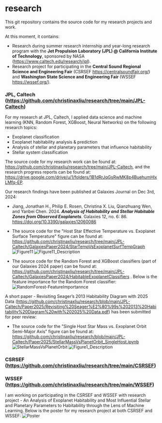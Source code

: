 # research
This git repository contains the source code for my research projects and work.

At this moment, it contains:
- Research during summer research internship and year-long research program with the **Jet Propulsion Laboratory (JPL) @ California Institute of Technology**, sponsored by NASA (https://www.caltech.edu/research/jpl).
- Research project for participating in the **Central Sound Regional Science and Engineering Fair** (CSRSEF https://centralsoundfair.org/) and **Washington State Science and Engineering Fair** (WSSEF https://wssef.org/).


### JPL, Caltech (https://github.com/christinaxliu/research/tree/main/JPL-Caltech)
For my research at JPL, Caltech, I applied data science and machine learning (KNN, Random Forest, XGBoost, Neural Networks) on the following research topics:
- Exoplanet classification
- Exoplanet habitability analysis & prediction
- Analysis of stellar and planetary parameters that influence habitability
- Stellar system classification

The source code for my research work can be found at: https://github.com/christinaxliu/research/tree/main/JPL-Caltech, and the research progress reports can be found at: https://drive.google.com/drive/u/1/folders/1B1dRrJqGsRwMK8p4BuehumHlxLMfq-EP.

Our research findings have been published at Galaxies Journal on Dec 3rd, 2024:
- Jiang, Jonathan H., Philip E. Rosen, Christina X. Liu, Qianzhuang Wen, and Yanbei Chen. 2024. ***Analysis of Habitability and Stellar Habitable Zones from Observed Exoplanets***. Galaxies 12, no. 6: 86. https://doi.org/10.3390/galaxies12060086
- The source code for the "Host Star Effective Temperature vs. Exoplanet Surface Temperature" figure can be found at: https://github.com/christinaxliu/research/tree/main/JPL-Caltech/GalaxiesPaper2024/StarTempVsExoplanetSurfTempGraph
![Figure11](https://github.com/user-attachments/assets/15faae15-7002-495e-bec0-3de99a0ec820)
![Figure11_Description](https://github.com/user-attachments/assets/76c1564a-b9b8-4d83-b03e-d53635d86498)

- The source code for the Random Forest and XGBoost classifiers (part of our Galaxies 2024 paper) can be found at: https://github.com/christinaxliu/research/tree/main/JPL-Caltech/GalaxiesPaper2024/HabitableExoplanetClassifiers .
  Below is the feature importance for the Random Forest classifier:
  ![RandomForest-FeatureImportannce](https://github.com/user-attachments/assets/37c8027a-4bd4-496f-b0cc-4413129d086a)

A short paper - Revisiting Seager’s 2013 Habitability Diagram with 2025 Data (https://github.com/christinaxliu/research/blob/main/JPL-Caltech/Paper2025/Revisiting%20Seager%E2%80%99s%202013%20Habitability%20Diagram%20with%202025%20Data.pdf) has been submitted for peer review:
- The source code for the "Single Host Star Mass vs. Exoplanet Orbit Semi-Major Axis" figure can be found at: https://github.com/christinaxliu/research/blob/main/JPL-Caltech/Paper2025/StellarMassVsPlanetOrbit_SingleHost.ipynb
![StellarMassVsPlanetOrbit](https://github.com/user-attachments/assets/64d201dc-6c91-4516-910c-e8ce126b1c79)
![Figure1_Description](https://github.com/user-attachments/assets/e8db9c5b-c092-4f74-8d67-b2a3ec40f2ce)


### CSRSEF (https://github.com/christinaxliu/research/tree/main/CSRSEF)
### WSSEF (https://github.com/christinaxliu/research/tree/main/WSSEF)
I am working on participating in the CSRSEF and WSSEF with research project - An Analysis of Exoplanet Habitability and Most Influential Stellar and Planetary Parameters to Habitability through the Lens of Machine Learning. Below is the poster for my research project at both CSRSEF and WSSEF:
![Poster](https://github.com/user-attachments/assets/5431f7a0-b22d-44db-b5a6-26d7525cb22d)
